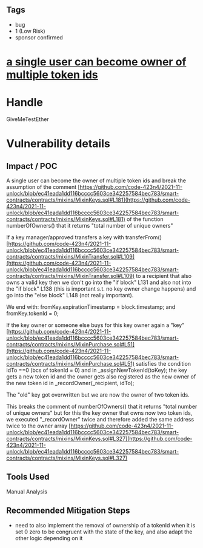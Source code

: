 ## Tags

- bug
- 1 (Low Risk)
- sponsor confirmed

# [a single user can become owner of multiple token ids](https://github.com/code-423n4/2021-11-unlock-findings/issues/120) 

# Handle

GiveMeTestEther


# Vulnerability details

## Impact / POC

A single user can become the owner of multiple token ids and break the assumption of the comment [https://github.com/code-423n4/2021-11-unlock/blob/ec41eada1dd116bcccc5603ce342257584bec783/smart-contracts/contracts/mixins/MixinKeys.sol#L181](https://github.com/code-423n4/2021-11-unlock/blob/ec41eada1dd116bcccc5603ce342257584bec783/smart-contracts/contracts/mixins/MixinKeys.sol#L181) of the function numberOfOwners() that it returns "total number of unique owners" 

If a key manager/approved transfers a key with transferFrom() [https://github.com/code-423n4/2021-11-unlock/blob/ec41eada1dd116bcccc5603ce342257584bec783/smart-contracts/contracts/mixins/MixinTransfer.sol#L109](https://github.com/code-423n4/2021-11-unlock/blob/ec41eada1dd116bcccc5603ce342257584bec783/smart-contracts/contracts/mixins/MixinTransfer.sol#L109) to a recipient that also owns a valid key then we don't go into the "if block" L131 and also not into the "if block" L138 (this is important s.t. no key owner change happens) and go into the "else block" L148 (not really important). 

We end with: fromKey.expirationTimestamp = block.timestamp; and fromKey.tokenId = 0;

If the key owner or someone else buys for this key owner again a "key" [https://github.com/code-423n4/2021-11-unlock/blob/ec41eada1dd116bcccc5603ce342257584bec783/smart-contracts/contracts/mixins/MixinPurchase.sol#L51](https://github.com/code-423n4/2021-11-unlock/blob/ec41eada1dd116bcccc5603ce342257584bec783/smart-contracts/contracts/mixins/MixinPurchase.sol#L51) satisfies the condition idTo ==0 (bcs of tokenId = 0) and in _assignNewTokenId(toKey); the key gets a new token id and the owner gets also registered as the new owner of the new token id in _recordOwner(_recipient, idTo);

The "old" key got overwritten but we are now the owner of two token ids.

This breaks the comment of numberOfOwners() that it returns "total number of unique owners" but for this the key owner that owns now two token ids, we executed "_recordOwner" twice and therefore added the same address twice to the owner array  [https://github.com/code-423n4/2021-11-unlock/blob/ec41eada1dd116bcccc5603ce342257584bec783/smart-contracts/contracts/mixins/MixinKeys.sol#L327](https://github.com/code-423n4/2021-11-unlock/blob/ec41eada1dd116bcccc5603ce342257584bec783/smart-contracts/contracts/mixins/MixinKeys.sol#L327) 

## Tools Used

Manual Analysis

## Recommended Mitigation Steps

- need to also implement the removal of ownership of a tokenId when it is set 0 zero to be congruent with the state of the key, and also adapt the other logic depending on it

